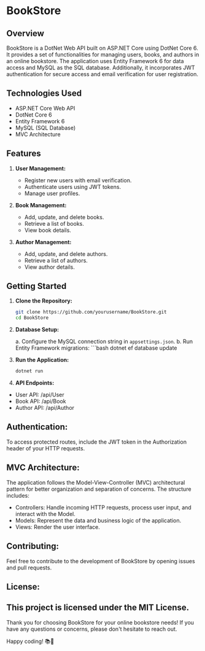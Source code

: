 # BookStore

## Overview

BookStore is a DotNet Web API built on ASP.NET Core using DotNet Core 6. It provides a set of functionalities for managing users, books, and authors in an online bookstore. The application uses Entity Framework 6 for data access and MySQL as the SQL database. Additionally, it incorporates JWT authentication for secure access and email verification for user registration.

## Technologies Used

- ASP.NET Core Web API
- DotNet Core 6
- Entity Framework 6
- MySQL (SQL Database)
- MVC Architecture

## Features

1. **User Management:**
   - Register new users with email verification.
   - Authenticate users using JWT tokens.
   - Manage user profiles.

2. **Book Management:**
   - Add, update, and delete books.
   - Retrieve a list of books.
   - View book details.

3. **Author Management:**
   - Add, update, and delete authors.
   - Retrieve a list of authors.
   - View author details.

## Getting Started

1. **Clone the Repository:**
   ```bash
   git clone https://github.com/yourusername/BookStore.git
   cd BookStore
2. **Database Setup:**

    a. Configure the MySQL connection string in `appsettings.json`.
    b. Run Entity Framework migrations:
        ```bash
        dotnet ef database update
3. **Run the Application:**
    ```bash
    dotnet run
4. **API Endpoints:**
  - User API: /api/User
  - Book API: /api/Book
  - Author API: /api/Author
## Authentication:
To access protected routes, include the JWT token in the Authorization header of your HTTP requests.

## MVC Architecture:
The application follows the Model-View-Controller (MVC) architectural pattern for better organization and separation of concerns. The structure includes:

  - Controllers: Handle incoming HTTP requests, process user input, and interact with the Model.
  - Models: Represent the data and business logic of the application.
  - Views: Render the user interface.
## Contributing:
Feel free to contribute to the development of BookStore by opening issues and pull requests.

## License:
This project is licensed under the MIT License.
---
Thank you for choosing BookStore for your online bookstore needs! If you have any questions or concerns, please don't hesitate to reach out.

Happy coding! 📚🚀

